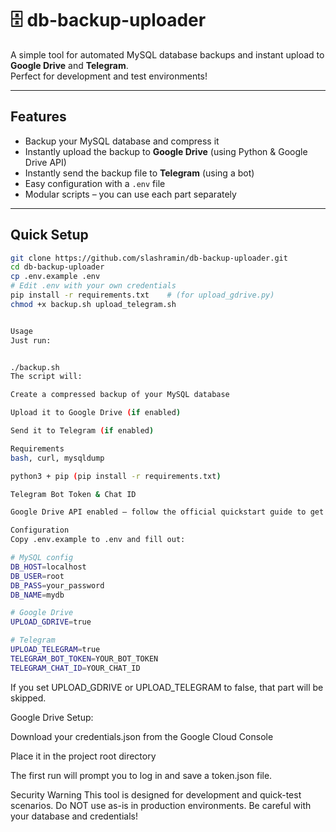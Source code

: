 # 🗄️ db-backup-uploader

A simple tool for automated MySQL database backups and instant upload to **Google Drive** and **Telegram**.  
Perfect for development and test environments!

---

## Features

- Backup your MySQL database and compress it
- Instantly upload the backup to **Google Drive** (using Python & Google Drive API)
- Instantly send the backup file to **Telegram** (using a bot)
- Easy configuration with a `.env` file
- Modular scripts – you can use each part separately

---

## Quick Setup

```bash
git clone https://github.com/slashramin/db-backup-uploader.git
cd db-backup-uploader
cp .env.example .env
# Edit .env with your own credentials
pip install -r requirements.txt    # (for upload_gdrive.py)
chmod +x backup.sh upload_telegram.sh


Usage
Just run:


./backup.sh
The script will:

Create a compressed backup of your MySQL database

Upload it to Google Drive (if enabled)

Send it to Telegram (if enabled)

Requirements
bash, curl, mysqldump

python3 + pip (pip install -r requirements.txt)

Telegram Bot Token & Chat ID

Google Drive API enabled – follow the official quickstart guide to get credentials.json

Configuration
Copy .env.example to .env and fill out:

# MySQL config
DB_HOST=localhost
DB_USER=root
DB_PASS=your_password
DB_NAME=mydb

# Google Drive
UPLOAD_GDRIVE=true

# Telegram
UPLOAD_TELEGRAM=true
TELEGRAM_BOT_TOKEN=YOUR_BOT_TOKEN
TELEGRAM_CHAT_ID=YOUR_CHAT_ID

``` 

If you set UPLOAD_GDRIVE or UPLOAD_TELEGRAM to false, that part will be skipped.

Google Drive Setup:

Download your credentials.json from the Google Cloud Console

Place it in the project root directory

The first run will prompt you to log in and save a token.json file.

Security Warning
This tool is designed for development and quick-test scenarios.
Do NOT use as-is in production environments.
Be careful with your database and credentials!
